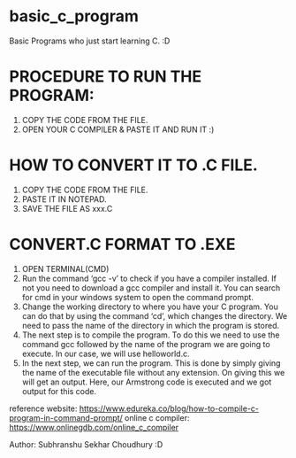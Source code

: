 # basic_c_program
Basic Programs who just start learning C. :D

# PROCEDURE TO RUN THE PROGRAM:

1. COPY THE CODE FROM THE FILE.
2. OPEN YOUR C COMPILER & PASTE IT AND RUN IT :)

# HOW TO CONVERT IT TO .C FILE.

1. COPY THE CODE FROM THE FILE.
2. PASTE IT IN NOTEPAD.
3. SAVE THE FILE AS xxx.C

# CONVERT.C FORMAT TO .EXE 

1. OPEN TERMINAL(CMD)
2. Run the command ‘gcc -v’ to check if you have a compiler installed. If not you need to download a gcc compiler and install it. You can search for cmd in your windows system to open the command prompt.
3. Change the working directory to where you have your C program. You can do that by using the command ‘cd’, which changes the directory. We need to pass the name of the directory in which the program is stored.
4. The next step is to compile the program. To do this we need to use the command gcc followed by the name of the program we are going to execute. In our case, we will use helloworld.c.
5. In the next step, we can run the program. This is done by simply giving the name of the executable file without any extension. On giving this we will get an output. Here, our Armstrong code is executed and we got output for this code.

reference website: https://www.edureka.co/blog/how-to-compile-c-program-in-command-prompt/
online c compiler: https://www.onlinegdb.com/online_c_compiler



Author: Subhranshu Sekhar Choudhury :D
